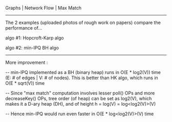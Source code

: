 Graphs | Network Flow | Max Match
_____________________________
The 2 examples (uploaded photos of rough work on papers) compare the performance of...

algo #1: Hopcroft-Karp algo

algo #2: min-IPQ BH algo
_____________________________
More improvement :

-- min-IPQ implemented as a BH (binary heap) runs in O(E * log2(V)) time (E: # of edges | V: # of nodes). This is better than HK algo, which runs in O(E * sqrt(V)) time

-- Since "max match" computation involves lesser poll() OPs and more decreaseKey() OPs, tree order (of heap) can be set as log2(V), which makes it a D-ary heap (DH), and of height h = log<D>(V) = log<log2(V)>(V)

-- Hence min-IPQ would run even faster in O(E * log<log2(V)>(V) time
